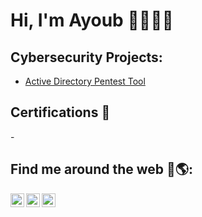 # Hi, I'm Ayoub 👋👨🏻‍💻
<h2> Cybersecurity Projects:</h2>

  - [Active Directory Pentest Tool](https://github.com/Adnane01022001/NISTCSF/tree/main)

<h2>Certifications 📄 </h2>
  - 

## Find me around the web 🤳🌎: 

[<img align="left" alt="JoshMadakor | Twitter" width="22px" src="https://cdn.jsdelivr.net/npm/simple-icons@v3/icons/x.svg" />][x]
[<img align="left" alt="JoshMadakor | LinkedIn" width="22px" src="https://cdn.jsdelivr.net/npm/simple-icons@v3/icons/linkedin.svg" />][linkedin]
[<img align="left" alt="JoshMadakor | Instagram" width="22px" src="https://cdn.jsdelivr.net/npm/simple-icons@v3/icons/instagram.svg" />][instagram]

[x]:https://x.com/ayoubseg
[instagram]: https://www.instagram.com/ayoubseg
[linkedin]: https://linkedin.com/in/ayoub-seghrouchni

<!--
**joshmadakor1/joshmadakor1** is a ✨ _special_ ✨ repository because its `README.md` (this file) appears on your GitHub profile.

Here are some ideas to get you started:

- 🔭 I’m currently working on ...
- 🌱 I’m currently learning ...
- 👯 I’m looking to collaborate on ...
- 🤔 I’m looking for help with ...
- 💬 Ask me about ...
- 📫 How to reach me: ...
- 😄 Pronouns: ...
- ⚡ Fun fact: ...
-->

<!--
**AyoubSEG/AyoubSEG** is a ✨ _special_ ✨ repository because its `README.md` (this file) appears on your GitHub profile.

Here are some ideas to get you started:

- 🔭 I’m currently working on ...
- 🌱 I’m currently learning ...
- 👯 I’m looking to collaborate on ...
- 🤔 I’m looking for help with ...
- 💬 Ask me about ...
- 📫 How to reach me: ...
- 😄 Pronouns: ...
- ⚡ Fun fact: ...
-->
